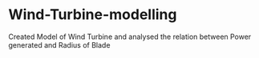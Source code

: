 # Wind-Turbine-modelling
Created Model of Wind Turbine and analysed the relation between Power generated and Radius of Blade
